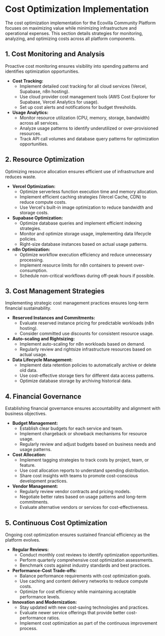 # Cost Optimization Implementation

The cost optimization implementation for the Ecovilla Community Platform focuses on maximizing value while minimizing infrastructure and operational expenses. This section details strategies for monitoring, analyzing, and optimizing costs across all platform components.

## 1. Cost Monitoring and Analysis

Proactive cost monitoring ensures visibility into spending patterns and identifies optimization opportunities.

*   **Cost Tracking:**
    *   Implement detailed cost tracking for all cloud services (Vercel, Supabase, n8n hosting).
    *   Use cloud provider cost management tools (AWS Cost Explorer for Supabase, Vercel Analytics for usage).
    *   Set up cost alerts and notifications for budget thresholds.
*   **Usage Analytics:**
    *   Monitor resource utilization (CPU, memory, storage, bandwidth) across all services.
    *   Analyze usage patterns to identify underutilized or over-provisioned resources.
    *   Track API call volumes and database query patterns for optimization opportunities.

## 2. Resource Optimization

Optimizing resource allocation ensures efficient use of infrastructure and reduces waste.

*   **Vercel Optimization:**
    *   Optimize serverless function execution time and memory allocation.
    *   Implement efficient caching strategies (Vercel Cache, CDN) to reduce compute costs.
    *   Use Vercel's built-in image optimization to reduce bandwidth and storage costs.
*   **Supabase Optimization:**
    *   Optimize database queries and implement efficient indexing strategies.
    *   Monitor and optimize storage usage, implementing data lifecycle policies.
    *   Right-size database instances based on actual usage patterns.
*   **n8n Optimization:**
    *   Optimize workflow execution efficiency and reduce unnecessary processing.
    *   Implement resource limits for n8n containers to prevent over-consumption.
    *   Schedule non-critical workflows during off-peak hours if possible.

## 3. Cost Management Strategies

Implementing strategic cost management practices ensures long-term financial sustainability.

*   **Reserved Instances and Commitments:**
    *   Evaluate reserved instance pricing for predictable workloads (n8n hosting).
    *   Consider committed use discounts for consistent resource usage.
*   **Auto-scaling and Rightsizing:**
    *   Implement auto-scaling for n8n workloads based on demand.
    *   Regularly review and rightsize infrastructure resources based on actual usage.
*   **Data Lifecycle Management:**
    *   Implement data retention policies to automatically archive or delete old data.
    *   Use cost-effective storage tiers for different data access patterns.
    *   Optimize database storage by archiving historical data.

## 4. Financial Governance

Establishing financial governance ensures accountability and alignment with business objectives.

*   **Budget Management:**
    *   Establish clear budgets for each service and team.
    *   Implement chargeback or showback mechanisms for resource usage.
    *   Regularly review and adjust budgets based on business needs and usage patterns.
*   **Cost Allocation:**
    *   Implement tagging strategies to track costs by project, team, or feature.
    *   Use cost allocation reports to understand spending distribution.
    *   Share cost insights with teams to promote cost-conscious development practices.
*   **Vendor Management:**
    *   Regularly review vendor contracts and pricing models.
    *   Negotiate better rates based on usage patterns and long-term commitments.
    *   Evaluate alternative vendors or services for cost-effectiveness.

## 5. Continuous Cost Optimization

Ongoing cost optimization ensures sustained financial efficiency as the platform evolves.

*   **Regular Reviews:**
    *   Conduct monthly cost reviews to identify optimization opportunities.
    *   Perform quarterly comprehensive cost optimization assessments.
    *   Benchmark costs against industry standards and best practices.
*   **Performance-Cost Trade-offs:**
    *   Balance performance requirements with cost optimization goals.
    *   Use caching and content delivery networks to reduce compute costs.
    *   Optimize for cost efficiency while maintaining acceptable performance levels.
*   **Innovation and Modernization:**
    *   Stay updated with new cost-saving technologies and practices.
    *   Evaluate newer service offerings that provide better cost-performance ratios.
    *   Implement cost optimization as part of the continuous improvement process.
